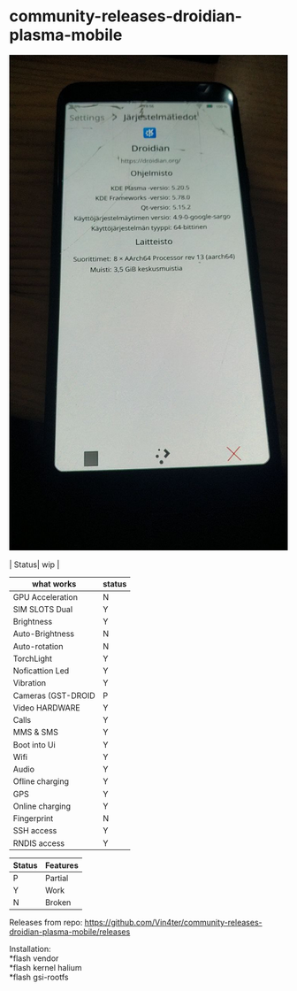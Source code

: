 # community-releases-droidian-plasma-mobile
![alt text](https://github.com/Vin4ter/community-releases-droidian-plasma-mobile/blob/main/photo5206667091074200319.jpg)
                                                                                                                                                                                                 
| Status| wip | 


what works  | status |
| --- | --- |
| GPU Acceleration | N | - Broken hwcomposer use not supported gpu
| SIM SLOTS Dual| Y |
| Brightness | Y |
| Auto-Brightness | N |
| Auto-rotation | N |
| TorchLight | Y |
| Noficattion Led| Y |
| Vibration| Y |
| Cameras (GST-DROID| P |
| Video HARDWARE| Y |
| Calls| Y |
| MMS & SMS| Y |
| Boot into Ui| Y |
| Wifi| Y |
| Audio| Y 
| Ofline charging| Y |
| GPS| Y |
| Online charging| Y | 
| Fingerprint| N |
| SSH access| Y |   
| RNDIS access| Y | 

Status  | Features |
| --- | --- |
| P |  Partial |
| Y |  Work |
| N |  Broken |                                                                    
                                                                          

Releases from repo:
https://github.com/Vin4ter/community-releases-droidian-plasma-mobile/releases                                                                                                                                                        

Installation:                                                                                                                
*flash vendor                                         
*flash kernel halium                                      
*flash gsi-rootfs                                                       


